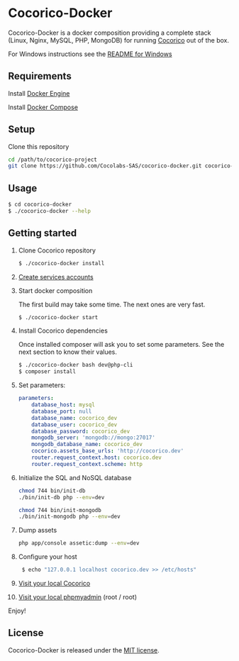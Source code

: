 Cocorico-Docker
===============

Cocorico-Docker is a docker composition providing a complete stack (Linux, Nginx, MySQL, PHP, MongoDB) for running 
[Cocorico](https://github.com/Cocolabs-SAS/cocorico) out of the box.

For Windows instructions see the [README for Windows](README-Windows.md)

Requirements
------------

Install [Docker Engine](https://docs.docker.com/engine/installation/)

Install [Docker Compose](https://docs.docker.com/compose/install/)


Setup
-----

Clone this repository

```bash
cd /path/to/cocorico-project
git clone https://github.com/Cocolabs-SAS/cocorico-docker.git cocorico-docker
```

Usage
-----

```bash
$ cd cocorico-docker
$ ./cocorico-docker --help
```


Getting started
---------------

1. Clone Cocorico repository 

    ```bash
    $ ./cocorico-docker install
    ```

2. [Create services accounts](https://github.com/Cocolabs-SAS/cocorico/blob/master/src/Cocorico/CoreBundle/Resources/doc/services-creation.rst)

3. Start docker composition

    The first build may take some time. The next ones are very fast.
    
    ```bash
    $ ./cocorico-docker start
    ```

4. Install Cocorico dependencies

    Once installed composer will ask you to set some parameters. 
    See the next section to know their values.
    
    ```bash
    $ ./cocorico-docker bash dev@php-cli
    $ composer install
    ```

5. Set parameters:

    ```yaml
    parameters:
        database_host: mysql
        database_port: null
        database_name: cocorico_dev
        database_user: cocorico_dev
        database_password: cocorico_dev
        mongodb_server: 'mongodb://mongo:27017'
        mongodb_database_name: cocorico_dev
        cocorico.assets_base_urls: 'http://cocorico.dev'
        router.request_context.host: cocorico.dev
        router.request_context.scheme: http
    ```

7. Initialize the SQL and NoSQL database

    ```bash
    chmod 744 bin/init-db
    ./bin/init-db php --env=dev
 
    chmod 744 bin/init-mongodb
    ./bin/init-mongodb php --env=dev
    ```
    
8. Dump assets

    ```bash
    php app/console assetic:dump --env=dev
    ```

9. Configure your host

   ```bash
    $ echo "127.0.0.1 localhost cocorico.dev >> /etc/hosts"
    ```
    
10. [Visit your local Cocorico](http://cocorico.dev/)

11. [Visit your local phpmyadmin](http://cocorico.dev:8080/) (root / root)

Enjoy!


License
-------

Cocorico-Docker is released under the [MIT license](LICENSE).